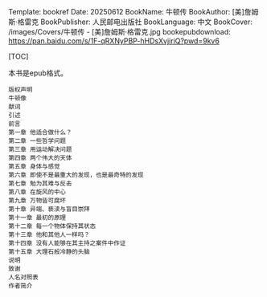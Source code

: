 Template: bookref
Date: 20250612
BookName: 牛顿传
BookAuthor: [美]詹姆斯·格雷克
BookPublisher: 人民邮电出版社
BookLanguage: 中文
BookCover: /images/Covers/牛顿传 - [美]詹姆斯·格雷克.jpg
bookepubdownload: https://pan.baidu.com/s/1F-qRXNyPBP-hHDsXvjiriQ?pwd=9kv6



[TOC]

本书是epub格式。


```
版权声明
牛顿像
献词
引述
前言
第一章 他适合做什么？
第二章 一些哲学问题
第三章 用运动解决问题
第四章 两个伟大的天体
第五章 身体与感觉
第六章 即使不是最重大的发现，也是最奇特的发现
第七章 勉为其难与反击
第八章 在旋风的中心
第九章 万物皆可腐坏
第十章 异端、亵渎与盲目崇拜
第十一章 最初的原理
第十二章 每一个物体保持其状态
第十三章 他和其他人一样吗？
第十四章 没有人能够在其主持之案件中作证
第十五章 大理石般冷静的头脑
说明
致谢
人名对照表
作者简介
```